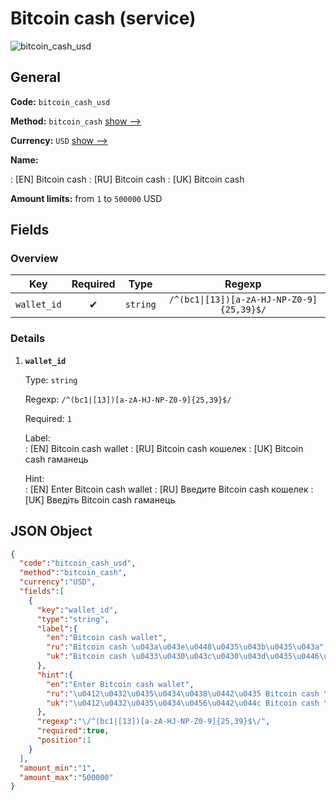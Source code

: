 
# Bitcoin cash (service) 
![bitcoin_cash_usd](https://static.openfintech.io/payout_methods/bitcoin_cash_usd/logo.svg?w=400&c=v0.59.26#w24)  

## General 
 
**Code:** `bitcoin_cash_usd` 
 
**Method:** `bitcoin_cash` [show -->](/payout-methods/bitcoin_cash/) 
 
**Currency:** `USD` [show -->](/currencies/USD/) 
 
**Name:** 
 
:	[EN] Bitcoin cash 
:	[RU] Bitcoin cash 
:	[UK] Bitcoin cash 
 
**Amount limits:** from `1` to `500000` USD 

## Fields 

### Overview 

|Key|Required|Type|Regexp| 
|:---:|:---:|:---:|:---:| 
|`wallet_id`|✔|`string`|`/^(bc1\|[13])[a-zA-HJ-NP-Z0-9]{25,39}$/`| 
 

### Details 
 
1. **`wallet_id`** 
 
	Type: `string` 
 
	Regexp: `/^(bc1|[13])[a-zA-HJ-NP-Z0-9]{25,39}$/` 
 
	Required: `1` 
 
	Label:  
	: [EN] Bitcoin cash wallet 
	: [RU] Bitcoin cash кошелек 
	: [UK] Bitcoin cash гаманець 
 
	Hint:  
	: [EN] Enter Bitcoin cash wallet 
	: [RU] Введите Bitcoin cash кошелек 
	: [UK] Введіть Bitcoin cash гаманець 
 

## JSON Object 

```json
{
  "code":"bitcoin_cash_usd",
  "method":"bitcoin_cash",
  "currency":"USD",
  "fields":[
    {
      "key":"wallet_id",
      "type":"string",
      "label":{
        "en":"Bitcoin cash wallet",
        "ru":"Bitcoin cash \u043a\u043e\u0448\u0435\u043b\u0435\u043a",
        "uk":"Bitcoin cash \u0433\u0430\u043c\u0430\u043d\u0435\u0446\u044c"
      },
      "hint":{
        "en":"Enter Bitcoin cash wallet",
        "ru":"\u0412\u0432\u0435\u0434\u0438\u0442\u0435 Bitcoin cash \u043a\u043e\u0448\u0435\u043b\u0435\u043a",
        "uk":"\u0412\u0432\u0435\u0434\u0456\u0442\u044c Bitcoin cash \u0433\u0430\u043c\u0430\u043d\u0435\u0446\u044c"
      },
      "regexp":"\/^(bc1|[13])[a-zA-HJ-NP-Z0-9]{25,39}$\/",
      "required":true,
      "position":1
    }
  ],
  "amount_min":"1",
  "amount_max":"500000"
}
```  
